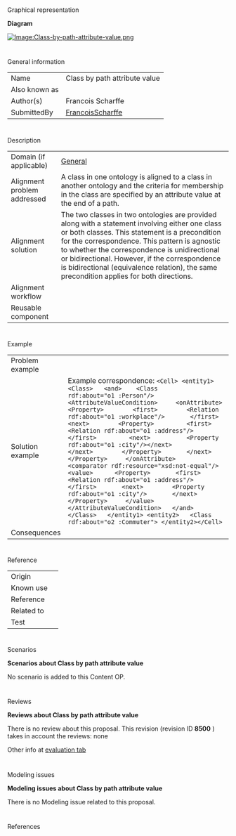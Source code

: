 # 

 Graphical representation



__Diagram__ 





[![Image:Class-by-path-attribute-value.png](../images/f/f8/Class-by-path-attribute-value.png)](../Image/Class-by-path-attribute-value.png "Image:Class-by-path-attribute-value.png")





# 

 General information




|  |  |
| --- | --- |
|  Name  |  Class by path attribute value  |
|  Also known as  |  |
|  Author(s)  |  Francois Scharffe  |
|  SubmittedBy  | [FrancoisScharffe](../User/FrancoisScharffe "User:FrancoisScharffe")  |



  





# 

 Description




|  |  |
| --- | --- |
|  Domain (if applicable)  | [General](http://ontologydesignpatterns.org/wiki/index.php?title=General&action=edit&redlink=1 "General (not yet written)")  |
|  Alignment problem addressed  |  A class in one ontology is aligned to a class in another ontology and the criteria  for membership in the class are specified by an attribute value at the end of a path.  |
|  Alignment solution  |  The two classes in two ontologies are provided along with a statement involving  either one class or both classes. This statement is a precondition for the correspondence. This pattern is agnostic to whether the correspondence is unidirectional or bidirectional. However, if the correspondence is bidirectional (equivalence relation), the same precondition applies for both directions.  |
|  Alignment workflow  |  |
|  Reusable component  |  |



  





# 

 Example




|  |  |
| --- | --- |
|  Problem example  |  |
|  Solution example  |  Example correspondence: ```<Cell> <entity1>  <Class>   <and>    <Class rdf:about="o1 :Person"/>    <AttributeValueCondition>     <onAttribute>       <Property>        <first>        <Relation rdf:about="o1 :workplace"/>       </first>       <next>        <Property>         <first>          <Relation rdf:about="o1 :address"/>         </first>         <next>          <Property rdf:about="o1 :city"/></next>         </next>        </Property>       </next>      </Property>     </onAttribute>     <comparator rdf:resource="xsd:not-equal"/>     <value>      <Property>       <first>        <Relation rdf:about="o1 :address"/>       </first>       <next>        <Property rdf:about="o1 :city"/>       </next>      </Property>     </value>    </AttributeValueCondition>   </and>  </Class>   </entity1> <entity2>   <Class rdf:about="o2 :Commuter"> </entity2></Cell>``` |
|  Consequences  |  |



  





# 

 Reference




|  |  |
| --- | --- |
|  Origin  |  |
|  Known use  |  |
|  Reference  |  |
|  Related to  |  |
|  Test  |  |



  





# 

 Scenarios




__Scenarios about Class by path attribute value__ 


 No scenario is added to this Content OP.
 




# 

 Reviews




__Reviews about Class by path attribute value__ 


 There is no review about this proposal.
This revision (revision ID
 __8500__ 
 ) takes in account the reviews: none
 



 Other info at
 [evaluation tab](http://ontologydesignpatterns.org/wiki/index.php?title=Submissions:Class_by_path_attribute_value&action=evaluation "http://ontologydesignpatterns.org/wiki/index.php?title=Submissions:Class_by_path_attribute_value&action=evaluation") 





  





# 

 Modeling issues




__Modeling issues about Class by path attribute value__ 


 There is no Modeling issue related to this proposal.
 




  





# 

 References